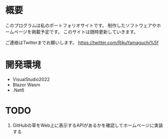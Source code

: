 # 概要

このプログラムは私のポートフォリオサイトです。
制作したソフトウェアやホームページを掲載予定です。
このサイトは随時更新していきます。

ご連絡はTwitterまでお願いします。
https://twitter.com/RikuYamaguchi%5f

# 開発環境
- VisualStudio2022
- Blazor Wasm
- .Net6

# TODO
1. GitHubの草をWeb上に表示するAPIがあるかを確認してホームページに実装する
